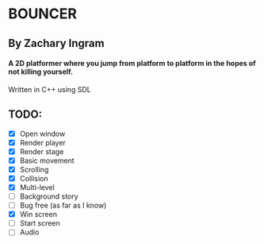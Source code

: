 # BOUNCER
## By Zachary Ingram
#### A 2D platformer where you jump from platform to platform in the hopes of not killing yourself.
Written in C++ using SDL

## TODO:
-[x] Open window
-[x] Render player
-[x] Render stage
-[x] Basic movement
-[x] Scrolling
-[x] Collision
-[x] Multi-level
-[ ] Background story
-[ ] Bug free (as far as I know)
-[x] Win screen
-[ ] Start screen
-[ ] Audio